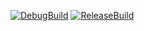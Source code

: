 [![DebugBuild](https://github.com/OTKKNNYSSIKRGRJK/GE3/actions/workflows/DebugBuild.yml/badge.svg)](https://github.com/OTKKNNYSSIKRGRJK/GE3/actions/workflows/DebugBuild.yml)
[![ReleaseBuild](https://github.com/OTKKNNYSSIKRGRJK/GE3/actions/workflows/ReleaseBuild.yml/badge.svg)](https://github.com/OTKKNNYSSIKRGRJK/GE3/actions/workflows/ReleaseBuild.yml)
